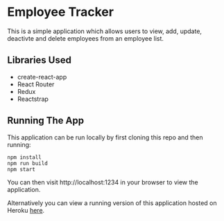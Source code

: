 # Employee Tracker
This is a simple application which allows users to view, add, update, deactivte and delete employees from an employee list.

## Libraries Used
* create-react-app
* React Router
* Redux
* Reactstrap

## Running The App
This application can be run locally by first cloning this repo and then running:

```
npm install
npm run build
npm start
```

You can then visit http://localhost:1234 in your browser to view the application.

Alternatively you can view a running version of this application hosted on Heroku [here](https://employeetrackertool.herokuapp.com/login).